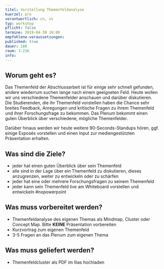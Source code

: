 ```yaml
---
titel: Vorstellung Themenfeldanalyse
kuerzel: pre
verantwortlich: cn, vs
typ: workshop
pflicht: false
termine: 2019-04-30 10:00
empfohlene-voraussetzungen: 
published: true
dauer: 180
raum: 3.216
info: 
---
```


## Worum geht es?

Das Themenfeld der Abschlussarbeit ist für einige sehr schnell gefunden, andere wiederrum suchen lange nach einem geeigneten Feld. Heute wollen wir uns verschiedene Themenfelder anschauen und darüber diskutieren. Die Studierenden, die ihr Themenfeld vorstellen haben die Chance sehr breites Feedback, Anregungen und kritische Fragen zu ihrem Themenfeld und ihrer Forschungsfrage zu bekommen. Das Plenum bekommt einen guten Überblick über verschiedene, mögliche Themenfelder.

Darüber hinaus werden wir heute weitere 90-Seconds-Standups hören, ggf. einige Exposés vorstellen und einen Input zur mediengestützten Präsentation erhalten.

## Was sind die Ziele?

- jeder hat einen guten Überblick über sein Themenfeld
- alle sind in der Lage über ein Themenfeld zu diskutieren, dieses anzugrenzen, weiter zu entwickeln oder zu schärfen
- jeder hat eine oder mehrere Forschungsfragen zu seinem Themenfeld
- jeder kann sein Themenfeld live am Whiteboard vorstellen und entwickeln #nopowerpoint

## Was muss vorbereitet werden?

- Themenfeldanalyse des eigenen Themas als Mindmap, Cluster oder Concept Map. Bitte **KEINE** Präsentation vorbereiten
- Kurzvortrag zum eigenen Themenfeld
- 3-5 Fragen an das Plenum zum eigenen Thema

## Was muss geliefert werden?
- Themenfeldcluster als PDF im Ilias hochladen
